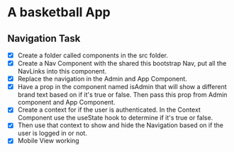 # A basketball App

## Navigation Task

- [x] Create a folder called components in the src folder.
- [x] Create a Nav Component with the shared this bootstrap Nav, put all the NavLinks into this component.
- [x] Replace the navigation in the Admin and App Component.
- [x] Have a prop in the component named isAdmin that will show a different brand text based on if it's true or false. Then pass this prop from Admin component and App Component.
- [x] Create a context for if the user is authenticated. In the Context Component use the useState hook to determine if it's true or false.
- [x] Then use that context to show and hide the Navigation based on if the user is logged in or not.
- [x] Mobile View working
